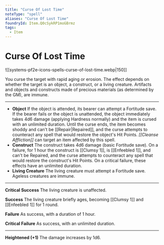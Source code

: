 ```yaml
---
title: "Curse Of Lost Time"
noteType: "spell"
aliases: "Curse Of Lost Time"
foundryId: Item.Q0cSykRP1moGBrmz
tags:
  - Item
---
```


# Curse Of Lost Time
![[systems-pf2e-icons-spells-curse-of-lost-time.webp|150]]

You curse the target with rapid aging or erosion. The effect depends on whether the target is an object, a construct, or a living creature. Artifacts and objects and constructs made of precious materials (as determined by the GM), are immune.

* * *

*   **Object** If the object is attended, its bearer can attempt a Fortitude save. If the bearer fails or the object is unattended, the object immediately takes 4d6 damage (applying Hardness normally) and the item is cursed with an unlimited duration. Until the curse ends, the item becomes shoddy and can't be [[Repair|Repaired]], and the curse attempts to counteract any spell that would restore the object's Hit Points. _[[Cleanse Affliction]]_ can target an item affected by this spell.
*   **Construct** The construct takes 4d6 damage (basic Fortitude save). On a failure, for 1 hour the construct is [[Clumsy 1]], is [[Enfeebled 1]], and can't be Repaired, and the curse attempts to counteract any spell that would restore the construct's Hit Points. On a critical failure, these effects have an unlimited duration.
*   **Living Creature** The living creature must attempt a Fortitude save. Ageless creatures are immune.

* * *

**Critical Success** The living creature is unaffected.

**Success** The living creature briefly ages, becoming [[Clumsy 1]] and [[Enfeebled 1]] for 1 round.

**Failure** As success, with a duration of 1 hour.

**Critical Failure** As success, with an unlimited duration.

* * *

**Heightened (+1)** The damage increases by 1d6.
